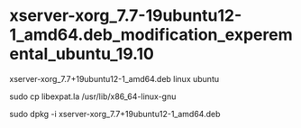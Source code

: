 # xserver-xorg_7.7-19ubuntu12-1_amd64.deb_modification_experemental_ubuntu_19.10
xserver-xorg_7.7+19ubuntu12-1_amd64.deb linux ubuntu

sudo cp libexpat.la /usr/lib/x86_64-linux-gnu

sudo dpkg -i xserver-xorg_7.7+19ubuntu12-1_amd64.deb
